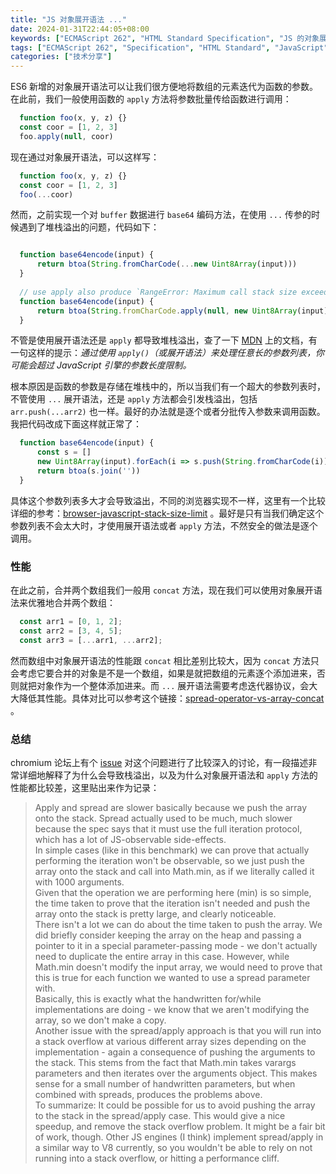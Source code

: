 ```yaml
---
title: "JS 对象展开语法 ..."
date: 2024-01-31T22:44:05+08:00
keywords: ["ECMAScript 262", "HTML Standard Specification", "JS 的对象展开语法","JavaScript Deep Dive", "JavaScript arguments", "JS internals"]
tags: ["ECMAScript 262", "Specification", "HTML Standard", "JavaScript", "internals"]
categories: ["技术分享"]
---
```


ES6 新增的对象展开语法可以让我们很方便地将数组的元素迭代为函数的参数。在此前，我们一般使用函数的 `apply` 方法将参数批量传给函数进行调用：

```js
  function foo(x, y, z) {}
  const coor = [1, 2, 3]
  foo.apply(null, coor)
```

现在通过对象展开语法，可以这样写：

```js
  function foo(x, y, z) {}
  const coor = [1, 2, 3]
  foo(...coor)
```

然而，之前实现一个对 `buffer` 数据进行 `base64` 编码方法，在使用 `...` 传参的时候遇到了堆栈溢出的问题，代码如下：
	    
```js

  function base64encode(input) {
      return btoa(String.fromCharCode(...new Uint8Array(input)))
  }
  
  // use apply also produce `RangeError: Maximum call stack size exceeded`
  function base64encode(input) {
      return btoa(String.fromCharCode.apply(null, new Uint8Array(input)))
  }

```

不管是使用展开语法还是 `apply` 都导致堆栈溢出，查了一下 [MDN](https://developer.mozilla.org/zh-CN/docs/Web/JavaScript/Reference/Global_Objects/Function/apply) 上的文档，有一句这样的提示：*通过使用 `apply()`（或展开语法）来处理任意长的参数列表，你可能会超过 JavaScript 引擎的参数长度限制。* 

根本原因是函数的参数是存储在堆栈中的，所以当我们有一个超大的参数列表时，不管使用 `...` 展开语法，还是 `apply` 方法都会引发栈溢出，包括 `arr.push(...arr2)` 也一样。最好的办法就是逐个或者分批传入参数来调用函数。我把代码改成下面这样就正常了：
	    
```js
  function base64encode(input) {
      const s = []
      new Uint8Array(input).forEach(i => s.push(String.fromCharCode(i)))
      return btoa(s.join(''))
  }
```

具体这个参数列表多大才会导致溢出，不同的浏览器实现不一样，这里有一个比较详细的参考：[browser-javascript-stack-size-limit](https://stackoverflow.com/questions/7826992/browser-javascript-stack-size-limit) 。最好是只有当我们确定这个参数列表不会太大时，才使用展开语法或者 `apply` 方法，不然安全的做法是逐个调用。

### 性能

在此之前，合并两个数组我们一般用 `concat` 方法，现在我们可以使用对象展开语法来优雅地合并两个数组：

```js
  const arr1 = [0, 1, 2];
  const arr2 = [3, 4, 5];
  const arr3 = [...arr1, ...arr2];
```

然而数组中对象展开语法的性能跟 `concat` 相比差别比较大，因为 `concat`  方法只会考虑它要合并的对象是不是一个数组，如果是就把数组的元素逐个添加进来，否则就把对象作为一个整体添加进来。而 `...` 展开语法需要考虑迭代器协议，会大大降低其性能。具体对比可以参考这个链接：[spread-operator-vs-array-concat](https://stackoverflow.com/questions/48865710/spread-operator-vs-array-concat) 。

### 总结

chromium 论坛上有个 [issue](https://bugs.chromium.org/p/chromium/issues/detail?id=704966) 对这个问题进行了比较深入的讨论，有一段描述非常详细地解释了为什么会导致栈溢出，以及为什么对象展开语法和 `apply` 方法的性能都比较差，这里贴出来作为记录：
	    
> Apply and spread are slower basically because we push the array onto the stack. Spread actually used to be much, much slower because the spec says that it must use the full iteration protocol, which has a lot of JS-observable side-effects.  
In simple cases (like in this benchmark) we can prove that actually performing the iteration won't be observable, so we just push the array onto the stack and call into Math.min, as if we literally called it with 1000 arguments.  
Given that the operation we are performing here (min) is so simple, the time taken to prove that the iteration isn't needed and push the array onto the stack is pretty large, and clearly noticeable.  
There isn't a lot we can do about the time taken to push the array. We did briefly consider keeping the array on the heap and passing a pointer to it in a special parameter-passing mode - we don't actually need to duplicate the entire array in this case. However, while Math.min doesn't modify the input array, we would need to prove that this is true for each function we wanted to use a  spread parameter with.  
Basically, this is exactly what the handwritten for/while implementations are doing - we know that we aren't modifying the array, so we don't make a copy.  
Another issue with the spread/apply approach is that you will run into a stack overflow at various different array sizes depending on the implementation - again a consequence of pushing the arguments to the stack. This stems from the fact that Math.min takes varargs parameters and then iterates over the arguments object. This makes sense for a small number of handwritten parameters, but when combined with spreads, produces the problems above.  
To summarize: It could be possible for us to avoid pushing the array to the stack in the spread/apply case. This would give a nice speedup, and remove the stack overflow problem. It might be a fair bit of work, though. Other JS engines (I think) implement spread/apply in a similar way to V8 currently, so you wouldn't be able to rely on not running into a stack overflow, or hitting a performance cliff.  
